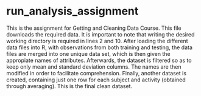 # run_analysis_assignment
This is the assignment for Getting and Cleaning Data Course.
This file downloads the required data. It is important to note that writing the desired working directory is required in lines
2 and 10. After loading the different data files into R, with observations from both training and testing, the data files are merged
into one unique data set, which is then given the appropiate names of attributes. Afterwards, the dataset is filtered so as to keep only 
mean and standard deviation columns. The names are then modified in order to facilitate comprehension. Finally, another dataset is created,
containing just one row for each subject and activity (obtained through averaging). This is the final clean dataset. 
